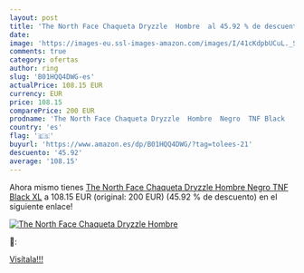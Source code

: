 ```yaml
---
layout: post
title: 'The North Face Chaqueta Dryzzle  Hombre  al 45.92 % de descuento'
date: 
image: 'https://images-eu.ssl-images-amazon.com/images/I/41cKdpbUCuL._SL200_.jpg'
comments: true
category: ofertas
author: ring
slug: 'B01HQQ4DWG-es'
actualPrice: 108.15 EUR
currency: EUR
price: 108.15
comparePrice: 200 EUR
prodname: 'The North Face Chaqueta Dryzzle  Hombre  Negro  TNF Black   XL'
country: 'es'
flag: '🇪🇸'
buyurl: 'https://www.amazon.es/dp/B01HQQ4DWG/?tag=tolees-21'
descuento: '45.92'
average: '108.15'
---
```


Ahora mismo tienes [The North Face Chaqueta Dryzzle  Hombre  Negro  TNF Black   XL](https://www.amazon.es/dp/B01HQQ4DWG/?tag=tolees-21) a 108.15 EUR (original: 200 EUR) (45.92 %  de descuento) en el siguiente enlace!

[![The North Face Chaqueta Dryzzle  Hombre ](https://images-eu.ssl-images-amazon.com/images/I/41cKdpbUCuL._SL200_.jpg)](https://www.amazon.es/dp/B01HQQ4DWG/?tag=tolees-21)

🔎:


[Visítala!!!](https://www.amazon.es/dp/B01HQQ4DWG/?tag=tolees-21)
